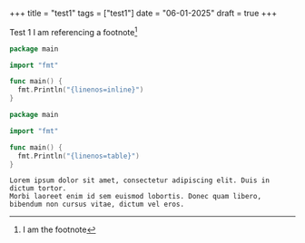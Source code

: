 +++
title = "test1"
tags = ["test1"]
date = "06-01-2025"
draft = true
+++

Test 1
I am referencing a footnote[^1]

```go {linenos=inline}
package main

import "fmt"

func main() {
  fmt.Println("{linenos=inline}")
}
```

```go {linenos=table}
package main

import "fmt"

func main() {
  fmt.Println("{linenos=table}")
}
```

```
Lorem ipsum dolor sit amet, consectetur adipiscing elit. Duis in dictum tortor.
Morbi laoreet enim id sem euismod lobortis. Donec quam libero, bibendum non cursus vitae, dictum vel eros.
```

[^1]: I am the footnote
